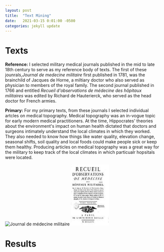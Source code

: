 ```yaml
---
layout: post
title:  "Text Mining"
date:   2021-03-15 0:01:00 -0500
categories: jekyll update
---
```

# Texts 
**Reference:** I selected military medical journals published in the mid to late 18th century to serve as my reference body of texts. The first of these jounrals,*Journal de medecine militaire* first published in 1781, was the brainchild of Jacques de Horne, a miltiary doctor who also served as physician to members of the royal family. The second journal published in 1766 and entitled *Recueil d'observations de médecine des hôpitaux militaires* was edited by Richard de Hauterierck, who served as the head doctor for French armies. 

**Primary:** For my primary texts, from these journals I selected individual artcles on medical topography. Medical topography was an in-vogue topic for early modern medical practitioners. At the time, Hippocrates' theories about the environment's impact on human health dictated that doctors and surgeons intimately understand the local climates in which they worked. They also needed to know how things like water quality, elevation change, seasonal shifts, soil quality and local foods could make people sick or keep them healthy. Producing articles on medical topography was a great way for the military to keep track of the local climates in which particualr hopsitals were located.    

   ![Journal de médecine militaire](https://raw.githubusercontent.com/Bengoff1/Images/main/Journal_de_m%C3%A9decine_militaire.jpg)	    ![Recueil d'observations de médecine des hôpitaux militaires](https://raw.githubusercontent.com/Bengoff1/Images/main/Hauterierck_1766_Recueil.jpg)

# Results 